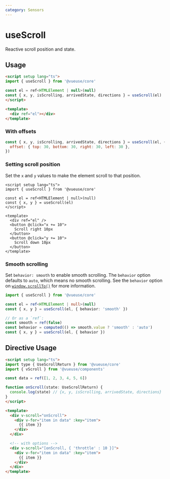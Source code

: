 ```yaml
---
category: Sensors
---
```


# useScroll

Reactive scroll position and state.

## Usage


```html
<script setup lang="ts">
import { useScroll } from '@vueuse/core'

const el = ref<HTMLElement | null>(null)
const { x, y, isScrolling, arrivedState, directions } = useScroll(el)
</script>

<template>
  <div ref="el"></div>
</template>
```

### With offsets
```js
const { x, y, isScrolling, arrivedState, directions } = useScroll(el, {
  offset: { top: 30, bottom: 30, right: 30, left: 30 },
})
```

### Setting scroll position

Set the `x` and `y` values to make the element scroll to that position.
```vue
<script setup lang="ts">
import { useScroll } from '@vueuse/core'

const el = ref<HTMLElement | null>(null)
const { x, y } = useScroll(el)
</script>

<template>
  <div ref="el" />
  <button @click="x += 10">
    Scroll right 10px
  </button>
  <button @click="y += 10">
    Scroll down 10px
  </button>
</template>
```

### Smooth scrolling

Set `behavior: smooth` to enable smooth scrolling. The `behavior` option defaults to `auto`, which means no smooth scrolling. See the `behavior` option on [`window.scrollTo()`](https://developer.mozilla.org/en-US/docs/Web/API/Window/scrollTo) for more information.
```ts
import { useScroll } from '@vueuse/core'

const el = ref<HTMLElement | null>(null)
const { x, y } = useScroll(el, { behavior: 'smooth' })

// Or as a `ref`:
const smooth = ref(false)
const behavior = computed(() => smooth.value ? 'smooth' : 'auto')
const { x, y } = useScroll(el, { behavior })
```

## Directive Usage

```html
<script setup lang="ts">
import type { UseScrollReturn } from '@vueuse/core'
import { vScroll } from '@vueuse/components'

const data = ref([1, 2, 3, 4, 5, 6])

function onScroll(state: UseScrollReturn) {
  console.log(state) // {x, y, isScrolling, arrivedState, directions}
}
</script>

<template>
  <div v-scroll="onScroll">
    <div v-for="item in data" :key="item">
      {{ item }}
    </div>
  </div>

  <!-- with options -->
  <div v-scroll="[onScroll, { 'throttle' : 10 }]">
    <div v-for="item in data" :key="item">
      {{ item }}
    </div>
  </div>
</template>
```

